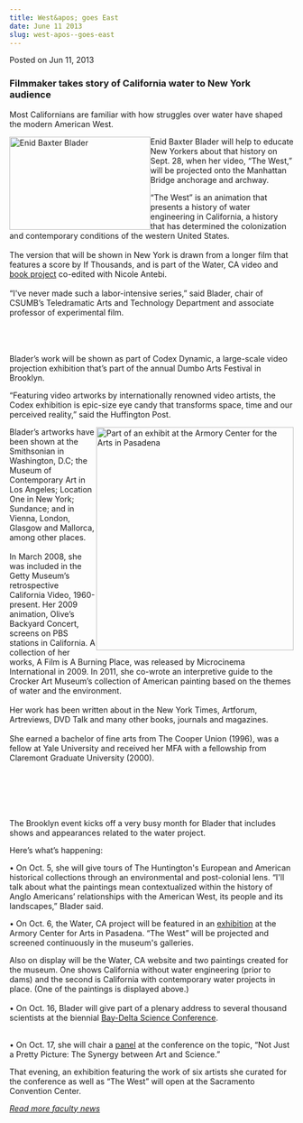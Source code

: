 ```yaml
---
title: West&apos; goes East
date: June 11 2013
slug: west-apos--goes-east
---
```





<span class="date">Posted on Jun 11, 2013    </span>
<h3>Filmmaker takes story of California water to New York
audience</h3>
<p>Most Californians are familiar with how struggles over water
have shaped the modern American West.</p>
<p><img alt="Enid Baxter Blader" src="http://news.csumb.edu/sites/default/files/65/attachments/news/images/bladerbaxter_1.jpg" style="float:left; width:250px; height:165px">Enid Baxter Blader
will help to educate New Yorkers about that history on Sept. 28,
when her video, &#x201C;The West,&#x201D; will be projected onto the Manhattan
Bridge anchorage and archway.</img></p>
<p>&#x201C;The West&#x201D; is an animation that presents a history of water
engineering in California, a history that has determined the
colonization and contemporary conditions of the western United
States.<br>
<br>
The version that will be shown in New York is drawn from a longer
film that features a score by If Thousands, and is part of the
Water, CA video and <a href="http://waterca.net" rel="nofollow">book project</a>&#xA0;co-edited with Nicole
Antebi.<br>
<br>
&#x201C;I&apos;ve never made such a labor-intensive series,&#x201D; said Blader, chair
of CSUMB&#x2019;s Teledramatic Arts and Technology Department and
associate professor of experimental film.</br></br></br></br></p>
<p>Blader&#x2019;s work will be shown as part of Codex Dynamic, a
large-scale video projection exhibition that&#x2019;s part of the annual
Dumbo Arts Festival in Brooklyn.</p>
<p>&#x201C;Featuring video artworks by internationally renowned video
artists, the Codex exhibition is epic-size eye candy that
transforms space, time and our perceived reality,&#x201D; said the
Huffington Post.</p>
<p><img alt="Part of an exhibit at the Armory Center for the Arts in Pasadena" src="http://news.csumb.edu/sites/default/files/65/attachments/news/images/painting_for_web.jpg" style="float:right; width:350px; height:396px">Blader&#x2019;s artworks
have been shown at the Smithsonian in Washington, D.C; the Museum
of Contemporary Art in Los Angeles; Location One in New York;
Sundance; and in Vienna, London, Glasgow and Mallorca, among other
places.<br>
<br>
In March 2008, she was included in the Getty Museum&#x2019;s retrospective
California Video, 1960-present. Her 2009 animation, Olive&#x2019;s
Backyard Concert, screens on PBS stations in California. A
collection of her works, A Film is A Burning Place, was released by
Microcinema International in 2009. In 2011, she co-wrote an
interpretive guide to the Crocker Art Museum&#x2019;s collection of
American painting based on the themes of water and the
environment.<br>
<br>
Her work has been written about in the New York Times, Artforum,
Artreviews, DVD Talk and many other books, journals and
magazines.<br>
<br>
She earned a bachelor of fine arts from The Cooper Union (1996),
was a fellow at Yale University and received her MFA with a
fellowship from Claremont Graduate University (2000).</br></br></br></br></br></br></img></p>
<p>The Brooklyn event kicks off a very busy month for Blader that
includes shows and appearances related to the water project.</p>
<p>Here&#x2019;s what&#x2019;s happening:</p>
<p>&#x2022; On Oct. 5, she will give tours of The Huntington&apos;s European
and American historical collections through an environmental and
post-colonial lens. &#x201C;I&apos;ll talk about what the paintings mean
contextualized within the history of Anglo Americans&#x2019; relationships
with the American West, its people and its landscapes,&#x201D; Blader
said.</p>
<p>&#x2022; On Oct. 6, the Water, CA project will be featured in an
<a href="http://www.armoryarts.org/exhibitions/exhibitions-2012/facing-the-sublime-in-water-ca/" rel="nofollow">exhibition</a> at the Armory Center for Arts in
Pasadena. &#x201C;The West&#x201D; will be projected and screened continuously in
the museum&apos;s galleries.</p>
<p>Also on display will be the Water, CA website and two paintings
created for the museum. One shows California without water
engineering (prior to dams) and the second is California with
contemporary water projects in place. (One of the paintings is
displayed above.)<br>
<br>
&#x2022; On Oct. 16, Blader will give part of a plenary address to several
thousand scientists at the biennial <a href="http://scienceconf.deltacouncil.ca.gov/" rel="nofollow">Bay-Delta
Science Conference</a>.&#xA0;</br></br></p>
<p>&#x2022; On Oct. 17, she will chair a <a href="http://scienceconf.deltacouncil.ca.gov/sites/default/files/documents/BD12ProgramFinal_091812.pdf" rel="nofollow">panel</a> at the conference on the topic, &#x201C;Not Just
a Pretty Picture: The Synergy between Art and Science.&#x201D;&#xA0;</p>
<p>That evening, an exhibition featuring the work of six artists
she curated for the conference as well as &#x201C;The West&#x201D; will open at
the Sacramento Convention Center.</p>
<p><em><a href="../../nov/25/faculty-highlights.html" rel="nofollow">R</a><a href="../../nov/25/faculty-highlights.html" rel="nofollow">ead more faculty news</a></em></p>
<p><br>
&#xA0;</br></p>





